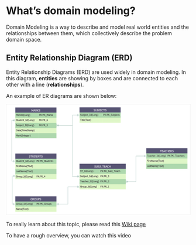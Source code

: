 # What’s domain modeling?

Domain Modeling is a way to describe and model real world entities and the relationships between them, which collectively describe the problem domain space.


## Entity Relationship Diagram (ERD)

Entity Relationship Diagrams (ERD) are used widely in domain modeling. In this diagram, **entities** are showing by boxes and are connected to each other with a line (**relationships**). 

An example of ER diagrams are shown below:

![ERD_Student_Teacher](./assets/erd-solution.png)

To really learn about this topic, please read this [Wiki page](https://en.wikipedia.org/wiki/Entity%E2%80%93relationship_model)

To have a rough overview, you can watch this video

<a href="https://www.youtube.com/watch?v=-fQ-bRllhXc">
<img src="https://via.placeholder.com/728x90.png?text=Video+Preview+Coming+Soon" alt="" />
</a>
